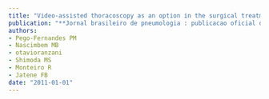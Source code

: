 ```yaml
---
title: "Video-assisted thoracoscopy as an option in the surgical treatment of chylothorax after cardiac surgery in children"
publication: "**Jornal brasileiro de pneumologia : publicacao oficial da Sociedade Brasileira de Pneumologia e Tisilogia**. 37(1):28-35"
authors:
- Pego-Fernandes PM
- Nascimbem MB
- otavioranzani
- Shimoda MS
- Monteiro R
- Jatene FB
date: "2011-01-01"
---
```

